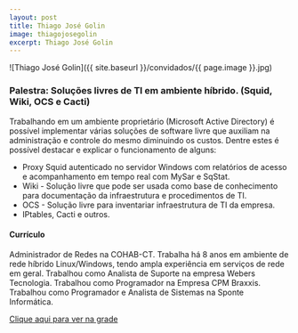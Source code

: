 ```yaml
---
layout: post
title: Thiago José Golin
image: thiagojosegolin
excerpt: Thiago José Golin
---
```

![Thiago José Golin]({{ site.baseurl }}/convidados/{{ page.image }}.jpg)


### Palestra: Soluções livres de TI em ambiente híbrido. (Squid, Wiki, OCS e Cacti)

Trabalhando em um ambiente proprietário (Microsoft Active Directory) é possível implementar várias soluções de software livre que auxiliam na administração e controle do mesmo diminuindo os custos. Dentre estes é possível destacar e explicar o funcionamento de alguns:
 - Proxy Squid autenticado no servidor Windows com relatórios de acesso e acompanhamento em tempo real com MySar e SqStat.
 - Wiki - Solução livre que pode ser usada como base de conhecimento para documentação da infraestrutura e procedimentos de TI.
 - OCS - Solução livre para inventariar infraestrutura de TI da empresa.
 - IPtables, Cacti e outros.
 

#### Currículo
Administrador de Redes na COHAB-CT.
 Trabalha há 8 anos em ambiente de rede híbrido Linux/Windows, tendo ampla experiência em serviços de rede em geral.
 Trabalhou como Analista de Suporte na empresa Webers Tecnologia.
 Trabalhou como Programador na Empresa CPM Braxxis.
 Trabalhou como Programador e Analista de Sistemas na Sponte Informática.
 

[Clique aqui para ver na grade](http://sistema.ftsl.org.br/ftsl9/grade/detail.html?pid=183)

